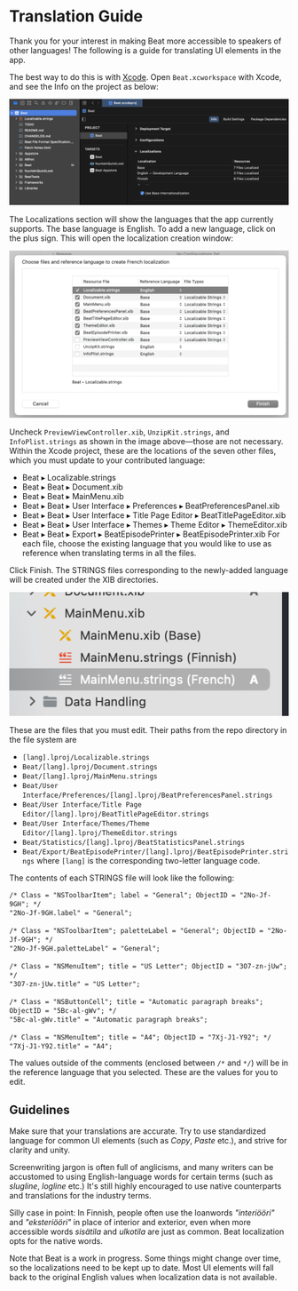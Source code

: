 # Translation Guide

Thank you for your interest in making Beat more accessible to speakers of other languages! The following is a guide for translating UI elements in the app.

The best way to do this is with [Xcode](https://developer.apple.com/xcode/). Open `Beat.xcworkspace` with Xcode, and see the Info on the project as below:

![](images/project_info.png)

The Localizations section will show the languages that the app currently supports. The base language is English. To add a new language, click on the plus sign. This will open the localization creation window:

![](images/create_localization.png)

Uncheck `PreviewViewController.xib`, `UnzipKit.strings`, and `InfoPlist.strings` as shown in the image above—those are not necessary. Within the Xcode project, these are the locations of the seven other files, which you must update to your contributed language:
- Beat ▸ Localizable.strings
- Beat ▸ Beat ▸ Document.xib
- Beat ▸ Beat ▸ MainMenu.xib
- Beat ▸ Beat ▸ User Interface ▸ Preferences ▸ BeatPreferencesPanel.xib
- Beat ▸ Beat ▸ User Interface ▸ Title Page Editor ▸ BeatTitlePageEditor.xib
- Beat ▸ Beat ▸ User Interface ▸ Themes ▸ Theme Editor ▸ ThemeEditor.xib
- Beat ▸ Beat ▸ Export ▸ BeatEpisodePrinter ▸ BeatEpisodePrinter.xib
For each file, choose the existing language that you would like to use as reference when translating terms in all the files.

Click Finish. The STRINGS files corresponding to the newly-added language will be created under the XIB directories.

![](images/strings_files.png)

These are the files that you must edit. Their paths from the repo directory in the file system are
- `[lang].lproj/Localizable.strings`
- `Beat/[lang].lproj/Document.strings`
- `Beat/[lang].lproj/MainMenu.strings`
- `Beat/User Interface/Preferences/[lang].lproj/BeatPreferencesPanel.strings`
- `Beat/User Interface/Title Page Editor/[lang].lproj/BeatTitlePageEditor.strings`
- `Beat/User Interface/Themes/Theme Editor/[lang].lproj/ThemeEditor.strings`
- `Beat/Statistics/[lang].lproj/BeatStatisticsPanel.strings`
- `Beat/Export/BeatEpisodePrinter/[lang].lproj/BeatEpisodePrinter.strings`
where `[lang]` is the corresponding two-letter language code.

The contents of each STRINGS file will look like the following:
```
/* Class = "NSToolbarItem"; label = "General"; ObjectID = "2No-Jf-9GH"; */
"2No-Jf-9GH.label" = "General";

/* Class = "NSToolbarItem"; paletteLabel = "General"; ObjectID = "2No-Jf-9GH"; */
"2No-Jf-9GH.paletteLabel" = "General";

/* Class = "NSMenuItem"; title = "US Letter"; ObjectID = "3O7-zn-jUw"; */
"3O7-zn-jUw.title" = "US Letter";

/* Class = "NSButtonCell"; title = "Automatic paragraph breaks"; ObjectID = "5Bc-al-gWv"; */
"5Bc-al-gWv.title" = "Automatic paragraph breaks";

/* Class = "NSMenuItem"; title = "A4"; ObjectID = "7Xj-J1-Y92"; */
"7Xj-J1-Y92.title" = "A4";
```
The values outside of the comments (enclosed between `/*` and `*/`) will be in the reference language that you selected. These are the values for you to edit.

## Guidelines

Make sure that your translations are accurate. Try to use standardized language for common UI elements (such as *Copy*, *Paste* etc.), and strive for clarity and unity.

Screenwriting jargon is often full of anglicisms, and many writers can be accustomed to using English-language words for certain terms (such as *slugline*, *logline* etc.) It's still highly encouraged to use native counterparts and translations for the industry terms.

Silly case in point: In Finnish, people often use the loanwords *"interiööri"* and *"eksteriööri"* in place of interior and exterior, even when more accessible words *sisätila* and *ulkotila* are just as common. Beat localization opts for the native words.

Note that Beat is a work in progress. Some things might change over time, so the localizations need to be kept up to date. Most UI elements will fall back to the original English values when localization data is not available.



